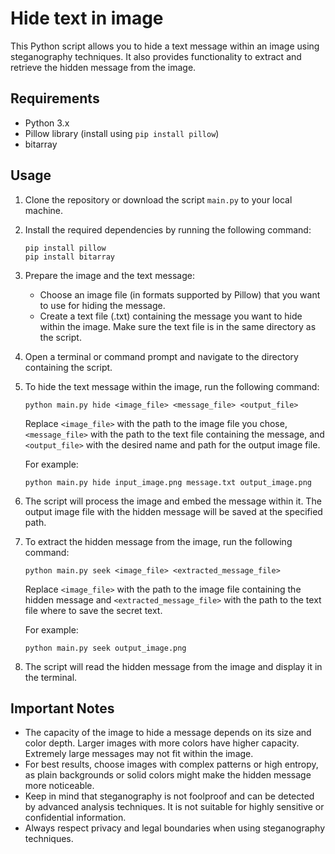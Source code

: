 # Hide text in image

This Python script allows you to hide a text message within an image using steganography techniques. It also provides functionality to extract and retrieve the hidden message from the image.

## Requirements
- Python 3.x
- Pillow library (install using `pip install pillow`)
- bitarray

## Usage

1. Clone the repository or download the script `main.py` to your local machine.

2. Install the required dependencies by running the following command:
   ```
   pip install pillow
   pip install bitarray
   ```
   

3. Prepare the image and the text message:
   - Choose an image file (in formats supported by Pillow) that you want to use for hiding the message.
   - Create a text file (.txt) containing the message you want to hide within the image. Make sure the text file is in the same directory as the script.

4. Open a terminal or command prompt and navigate to the directory containing the script.

5. To hide the text message within the image, run the following command:
   ```
   python main.py hide <image_file> <message_file> <output_file>
   ```
   Replace `<image_file>` with the path to the image file you chose, `<message_file>` with the path to the text file containing the message, and `<output_file>` with the desired name and path for the output image file.

   For example:
   ```
   python main.py hide input_image.png message.txt output_image.png
   ```

6. The script will process the image and embed the message within it. The output image file with the hidden message will be saved at the specified path.

7. To extract the hidden message from the image, run the following command:
   ```
   python main.py seek <image_file> <extracted_message_file>
   ```
   Replace `<image_file>` with the path to the image file containing the hidden message and `<extracted_message_file>` with the path to the text file where to save the secret text.

   For example:
   ```
   python main.py seek output_image.png
   ```

8. The script will read the hidden message from the image and display it in the terminal.

## Important Notes

- The capacity of the image to hide a message depends on its size and color depth. Larger images with more colors have higher capacity. Extremely large messages may not fit within the image.
- For best results, choose images with complex patterns or high entropy, as plain backgrounds or solid colors might make the hidden message more noticeable.
- Keep in mind that steganography is not foolproof and can be detected by advanced analysis techniques. It is not suitable for highly sensitive or confidential information.
- Always respect privacy and legal boundaries when using steganography techniques.
